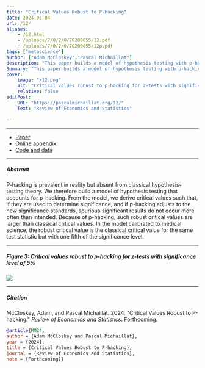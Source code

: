 ```yaml
---
title: "Critical Values Robust to P-hacking" 
date: 2024-03-04
url: /12/
aliases:
    - /12.html
    - /uploads/7/0/2/0/70200055/12.pdf
    - /uploads/7/0/2/0/70200055/12p.pdf
tags: ["metascience"]
author: ["Adam McCloskey","Pascal Michaillat"]
description: "This paper builds a model of hypothesis testing with p-hacking and gives critical values that correct the inflated type 1 error rate caused by p-hacking." 
Summary: "This paper builds a model of hypothesis testing with p-hacking and gives critical values that correct the inflated type 1 error rate caused by p-hacking. As a rule of thumb, such robust critical values are classical critical values with one fifth of the significance level."
cover:
    image: "/12.png"
    alt: "Critical values robust to p-hacking for z-tests with significance level of 5%"
    relative: false
editPost:
    URL: "https://pascalmichaillat.org/12/"
    Text: "Review of Economics and Statistics"

---
```


---

+ [Paper](/12.pdf)
+ [Online appendix](/12a.pdf)
+ [Code and data](https://github.com/pmichaillat/p-hacking)

---

##### Abstract

P-hacking is prevalent in reality but absent from classical hypothesis-testing theory. 
We therefore build a model of hypothesis testing that accounts for p-hacking.
From the model, we derive critical values such that, if they are used to determine significance, and if p-hacking adjusts to the new significance standards, spurious significant results do not occur more often than intended. Because of p-hacking, such robust critical values are larger than classical critical values. In the model calibrated to medical science, the robust critical value is the classical critical value for the same test statistic but with one fifth of the significance level.

---

##### Figure 3:  Critical values robust to p-hacking for z-tests with significance level of 5%

![](/12f.png)

---

##### Citation

McCloskey, Adam, and Pascal Michaillat. 2024. "Critical Values Robust to P-hacking." *Review of Economics and Statistics*. Forthcoming.

```BibTeX
@article{MM24,
author = {Adam McCloskey and Pascal Michaillat},
year = {2024},
title = {Critical Values Robust to P-hacking},
journal = {Review of Economics and Statistics},
note = {Forthcoming}}
```